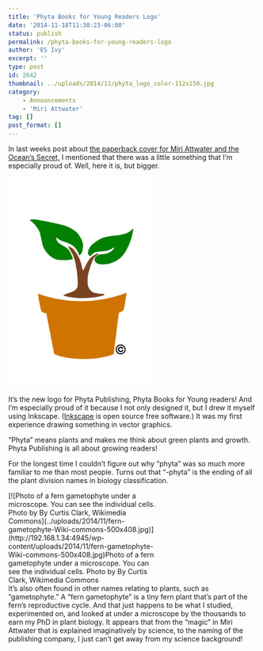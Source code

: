 ```yaml
---
title: 'Phyta Books for Young Readers Logo'
date: '2014-11-18T11:30:23-06:00'
status: publish
permalink: /phyta-books-for-young-readers-logo
author: 'ES Ivy'
excerpt: ''
type: post
id: 2642
thumbnail: ../uploads/2014/11/phyta_logo_color-112x150.jpg
category:
    - Announcements
    - 'Miri Attwater'
tag: []
post_format: []
---
```

In last weeks post about [the paperback cover for Miri Attwater and the Ocean’s Secret,](http://192.168.1.34:4945/?p=2637) I mentioned that there was a little something that I’m especially proud of. Well, here it is, but bigger.

![Phyta Books for Young Readers](../uploads/2014/11/phyta_logo_color-300x424.jpg)

It’s the new logo for Phyta Publishing, Phyta Books for Young readers! And I’m especially proud of it because I not only designed it, but I drew it myself using Inkscape. ([Inkscape](http://en.wikipedia.org/wiki/Inkscape) is open source free software.) It was my first experience drawing something in vector graphics.

“Phyta” means plants and makes me think about green plants and growth. Phyta Publishing is all about growing readers!

For the longest time I couldn’t figure out why “phyta” was so much more familiar to me than most people. Turns out that “-phyta” is the ending of all the plant division names in biology classification.

<div class="wp-caption alignleft" id="attachment_2648" style="width: 310px">[![Photo of a fern gametophyte under a microscope. You can see the individual cells. Photo by  By Curtis Clark, Wikimedia Commons](../uploads/2014/11/fern-gametophyte-Wiki-commons-500x408.jpg)](http://192.168.1.34:4945/wp-content/uploads/2014/11/fern-gametophyte-Wiki-commons-500x408.jpg)Photo of a fern gametophyte under a microscope. You can see the individual cells. Photo by By Curtis Clark, Wikimedia Commons

</div>It’s also often found in other names relating to plants, such as “gametophyte.” A “fern gametophyte” is a tiny fern plant that’s part of the fern’s reproductive cycle. And that just happens to be what I studied, experimented on, and looked at under a microscope by the thousands to earn my PhD in plant biology. It appears that from the “magic” in Miri Attwater that is explained imaginatively by science, to the naming of the publishing company, I just can’t get away from my science background!